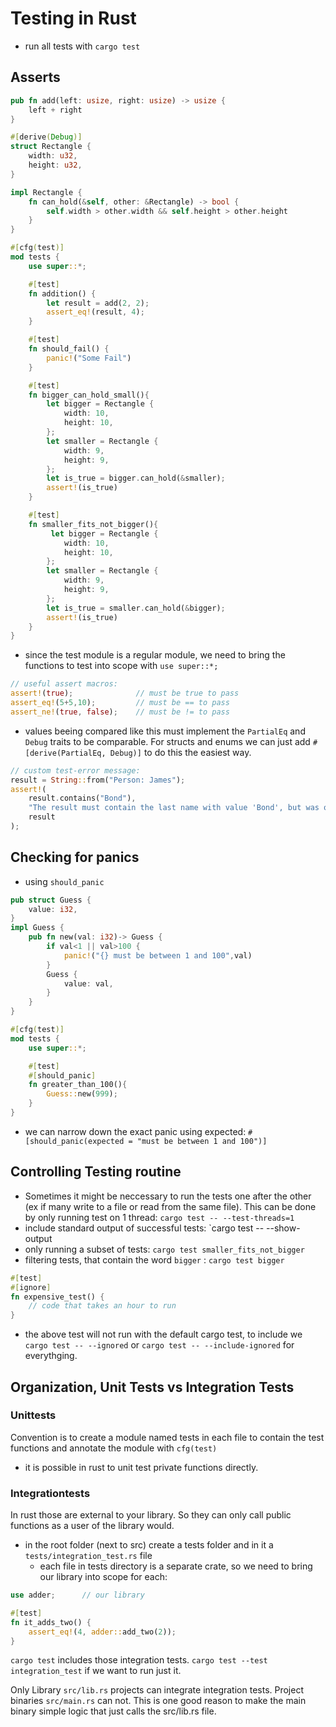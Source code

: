 # Testing in Rust
- run all tests with `cargo test`

## Asserts
```rust
pub fn add(left: usize, right: usize) -> usize {
    left + right 
}

#[derive(Debug)]
struct Rectangle {
    width: u32,
    height: u32,
}

impl Rectangle {
    fn can_hold(&self, other: &Rectangle) -> bool {
        self.width > other.width && self.height > other.height
    }
}

#[cfg(test)]
mod tests {
    use super::*;

    #[test]
    fn addition() {
        let result = add(2, 2);
        assert_eq!(result, 4);
    }

    #[test]
    fn should_fail() {
        panic!("Some Fail")
    }

    #[test]
    fn bigger_can_hold_small(){
        let bigger = Rectangle {
            width: 10,
            height: 10,
        };
        let smaller = Rectangle {
            width: 9,
            height: 9,
        };
        let is_true = bigger.can_hold(&smaller);
        assert!(is_true)
    }

    #[test]
    fn smaller_fits_not_bigger(){
         let bigger = Rectangle {
            width: 10,
            height: 10,
        };
        let smaller = Rectangle {
            width: 9,
            height: 9,
        };
        let is_true = smaller.can_hold(&bigger);
        assert!(is_true)
    }
}
```
- since the test module is a regular module, we need to bring the functions to test into scope with `use super::*;` 
```rust
// useful assert macros:
assert!(true);              // must be true to pass
assert_eq!(5+5,10);         // must be == to pass
assert_ne!(true, false);    // must be != to pass
```
- values beeing compared like this must implement the `PartialEq` and `Debug` traits to be comparable. For structs and enums we can just add `#[derive(PartialEq, Debug)]` to do this the easiest way.
```rust
// custom test-error message:
result = String::from("Person: James");
assert!(
    result.contains("Bond"),
    "The result must contain the last name with value 'Bond', but was only: '{}'",
    result
);
```

## Checking for panics
- using `should_panic`
```rust
pub struct Guess {
    value: i32,
}
impl Guess {
    pub fn new(val: i32)-> Guess {
        if val<1 || val>100 {
            panic!("{} must be between 1 and 100",val)
        }
        Guess {
            value: val,
        }
    }
}

#[cfg(test)]
mod tests {
    use super::*;

    #[test]
    #[should_panic]
    fn greater_than_100(){
        Guess::new(999);
    }
}
```
- we can narrow down the exact panic using expected: `#[should_panic(expected = "must be between 1 and 100")]`

## Controlling Testing routine
- Sometimes it might be neccessary to run the tests one after the other (ex if many write to a file or read from the same file). This can be done by only running test on 1 thread: `cargo test -- --test-threads=1`
- include standard output of successful tests: `cargo test -- --show-output
- only running a subset of tests: `cargo test smaller_fits_not_bigger`
- filtering tests, that contain the word `bigger` : `cargo test bigger`
```rust
#[test]
#[ignore]
fn expensive_test() {
    // code that takes an hour to run
}
```
- the above test will not run with the default cargo test, to include we `cargo test -- --ignored` or `cargo test -- --include-ignored` for everythging.

## Organization, Unit Tests vs Integration Tests
### Unittests
Convention is  to create a module named tests in each file to contain the test functions and annotate the module with `cfg(test)`
- it is possible in rust to unit test private functions directly.
### Integrationtests
In rust those are external to your library. So they can only call public functions as a user of the library would.
- in the root folder (next to src) create a tests folder and in it a `tests/integration_test.rs` file
    - each file in tests directory is a separate crate, so we need to bring our library into scope for each:
```rust
use adder;      // our library

#[test]
fn it_adds_two() {
    assert_eq!(4, adder::add_two(2));
}
```
`cargo test` includes those integration tests. `cargo test --test integration_test` if we want to run just it.

Only Library `src/lib.rs` projects can integrate integration tests. Project binaries `src/main.rs` can not.
This is one good reason to make the main binary simple logic that just calls the src/lib.rs file.